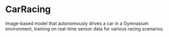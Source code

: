 # CarRacing
Image-based model that autonomously drives a car in a Gymnasium environment, training on real-time sensor data for various racing scenarios.
